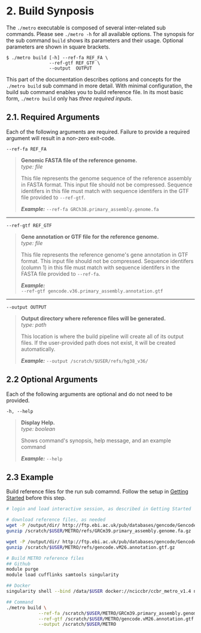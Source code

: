 # 2. Build Synposis

The `./metro` executable is composed of several inter-related sub commands. Please see `./metro -h` for all available options. The synopsis for the sub command `build` shows its parameters and their usage. Optional parameters are shown in square brackets.

```
$ ./metro build [-h] --ref-fa REF_FA \
                --ref-gtf REF_GTF \
                --output  OUTPUT 
```

This part of the documentation describes options and concepts for the `./metro build` sub command in more detail. With minimal configuration, the build sub command enables you to build reference file. In its most basic form, `./metro build` only has _three required inputs_.

## 2.1. Required Arguments

Each of the following arguments are required. Failure to provide a required argument will result in a non-zero exit-code.

`--ref-fa REF_FA`  
> **Genomic FASTA file of the reference genome.**  
> *type: file*
> 
> This file represents the genome sequence of the reference assembly in FASTA format. This input file should not be compressed. Sequence identifers in this file must match with sequence identifers in the GTF file provided to `--ref-gtf`.  
> 
> ***Example:***
> `--ref-fa GRCh38.primary_assembly.genome.fa`
--- 
`--ref-gtf REF_GTF`  
> **Gene annotation or GTF file for the reference genome.**  
> *type: file*
> 
> This file represents the reference genome's gene annotation in GTF format. This input file should not be compressed. Sequence identifers (column 1) in this file must match with sequence identifers in the FASTA file provided to `--ref-fa`.  
> 
> ***Example:***  
> `--ref-gtf gencode.v36.primary_assembly.annotation.gtf`
--- 
`--output OUTPUT`
> **Output directory where reference files will be generated.**  
> *type: path*
>   
> This location is where the build pipeline will create all of its output files. If the user-provided path does not exist, it will be created automatically.
> 
> ***Example:*** 
> `--output /scratch/$USER/refs/hg38_v36/`

## 2.2 Optional Arguments
Each of the following arguments are optional and do not need to be provided. 

`-h, --help`            
> **Display Help.**  
> *type: boolean*
> 
> Shows command's synopsis, help message, and an example command
> 
> ***Example:*** 
> `--help`

## 2.3 Example
Build reference files for the run sub comamnd. Follow the setup in [Getting Started](https://ccbr.github.io/METRO/METRO/getting-started/) before this step.

```bash
# login and load interactive session, as described in Getting Started

# download reference files, as needed
wget -P /output/dir/ http://ftp.ebi.ac.uk/pub/databases/gencode/Gencode_mouse/release_M29/GRCm39.primary_assembly.genome.fa
gunzip /scratch/$USER/METRO/refs/GRCm39.primary_assembly.genome.fa.gz

wget -P /output/dir/ http://ftp.ebi.ac.uk/pub/databases/gencode/Gencode_mouse/release_M29/gencode.vM26.annotation.gtf
gunzip /scratch/$USER/METRO/refs/gencode.vM26.annotation.gtf.gz

# Build METRO reference files
## Github
module purge
module load cufflinks samtools singularity

## Docker
singularity shell --bind /data/$USER docker://nciccbr/ccbr_metro_v1.4 nciccbr/ccbr_metro_v1.4

## Command
./metro build \
            --ref-fa /scratch/$USER/METRO/GRCm39.primary_assembly.genome.fa \
            --ref-gtf /scratch/$USER/METRO/gencode.vM26.annotation.gtf \
            --output /scratch/$USER/METRO
```